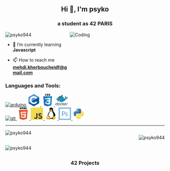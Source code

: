 <h2 align="center">Hi 👋, I'm psyko</h2>
<h3 align="center">a student as 42 PARIS</h3>
<img align="right" alt="Coding" width="300" height="200" src="https://user-images.githubusercontent.com/75543207/217775339-dc7035a1-ced9-4fec-973b-b957631a364d.gif">
<p align="left"> <img src="https://komarev.com/ghpvc/?username=psyko944&label=Profile%20views&color=0e75b6&style=flat" alt="psyko944" /> </p>

- 🌱 I’m currently learning **Javascript**

- 📫 How to reach me **mehdi.kherboucheidf@gmail.com**

</p>

<h3 align="left">Languages and Tools:</h3>
<p align="left"> <a href="https://www.arduino.cc/" target="_blank" rel="noreferrer"> <img src="https://cdn.worldvectorlogo.com/logos/arduino-1.svg" alt="arduino" width="40" height="40"/> </a> <a href="https://www.cprogramming.com/" target="_blank" rel="noreferrer"> <img src="https://raw.githubusercontent.com/devicons/devicon/master/icons/c/c-original.svg" alt="c" width="40" height="40"/> </a> <a href="https://www.w3schools.com/css/" target="_blank" rel="noreferrer"> <img src="https://raw.githubusercontent.com/devicons/devicon/master/icons/css3/css3-original-wordmark.svg" alt="css3" width="40" height="40"/> </a> <a href="https://www.docker.com/" target="_blank" rel="noreferrer"> <img src="https://raw.githubusercontent.com/devicons/devicon/master/icons/docker/docker-original-wordmark.svg" alt="docker" width="40" height="40"/> </a> <a href="https://git-scm.com/" target="_blank" rel="noreferrer"> <img src="https://www.vectorlogo.zone/logos/git-scm/git-scm-icon.svg" alt="git" width="40" height="40"/> </a> <a href="https://www.w3.org/html/" target="_blank" rel="noreferrer"> <img src="https://raw.githubusercontent.com/devicons/devicon/master/icons/html5/html5-original-wordmark.svg" alt="html5" width="40" height="40"/> </a> <a href="https://developer.mozilla.org/en-US/docs/Web/JavaScript" target="_blank" rel="noreferrer"> <img src="https://raw.githubusercontent.com/devicons/devicon/master/icons/javascript/javascript-original.svg" alt="javascript" width="40" height="40"/> </a> <a href="https://www.linux.org/" target="_blank" rel="noreferrer"> <img src="https://raw.githubusercontent.com/devicons/devicon/master/icons/linux/linux-original.svg" alt="linux" width="40" height="40"/> </a> <a href="https://www.photoshop.com/en" target="_blank" rel="noreferrer"> <img src="https://raw.githubusercontent.com/devicons/devicon/master/icons/photoshop/photoshop-line.svg" alt="photoshop" width="40" height="40"/> </a> <a href="https://www.python.org" target="_blank" rel="noreferrer"> <img src="https://raw.githubusercontent.com/devicons/devicon/master/icons/python/python-original.svg" alt="python" width="40" height="40"/> </a> </p>

<hr>

<p><img align="left" src="https://github-readme-stats.vercel.app/api/top-langs?username=psyko944&show_icons=true&locale=en&layout=compact" alt="psyko944" /></p>

<h2></h2>
<p>&nbsp;<img align="right" src="https://github-readme-stats.vercel.app/api?username=psyko944&show_icons=true&locale=en" alt="psyko944" /></p>

<p><img align="center" src="https://github-readme-streak-stats.herokuapp.com/?user=psyko944&" alt="psyko944" /></p>

<h2></h2>

<h3 align="center">42 Projects</h3>
